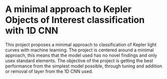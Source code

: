 # A minimal approach to Kepler Objects of Interest classification with 1D CNN

This project proposes a minimal approach to classification of Kepler light curves with machine learning.
The project is centered around a minimal approach, this means that the model used has no novel findings and only
uses standard elements.
The objective of the project is getting the best performance from the simplest model possible, through tuning and
addition or removal of layer from the 1D CNN used.
